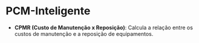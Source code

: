 # PCM-Inteligente
- **CPMR (Custo de Manutenção x Reposição)**: Calcula a relação entre os custos de manutenção e a reposição de equipamentos.
